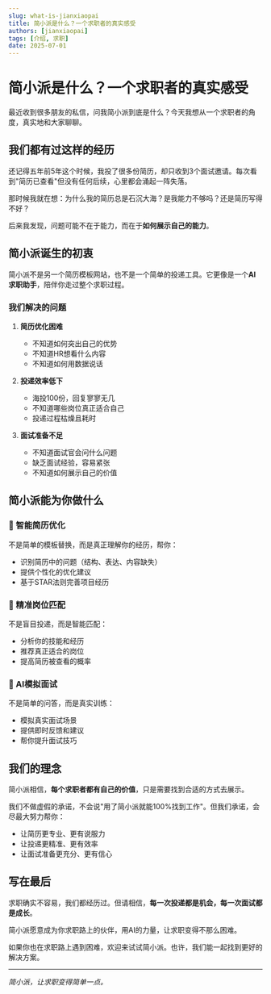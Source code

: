 ```yaml
---
slug: what-is-jianxiaopai
title: 简小派是什么？一个求职者的真实感受
authors: [jianxiaopai]
tags: [介绍, 求职]
date: 2025-07-01
---
```


# 简小派是什么？一个求职者的真实感受

最近收到很多朋友的私信，问我简小派到底是什么？今天我想从一个求职者的角度，真实地和大家聊聊。

<!--truncate-->

## 我们都有过这样的经历

还记得五年前5年这个时候，我投了很多份简历，却只收到3个面试邀请。每次看到"简历已查看"但没有任何后续，心里都会涌起一阵失落。

那时候我就在想：为什么我的简历总是石沉大海？是我能力不够吗？还是简历写得不好？

后来我发现，问题可能不在于能力，而在于**如何展示自己的能力**。

## 简小派诞生的初衷

简小派不是另一个简历模板网站，也不是一个简单的投递工具。它更像是一个**AI求职助手**，陪伴你走过整个求职过程。

### 我们解决的问题

1. **简历优化困难**
   - 不知道如何突出自己的优势
   - 不知道HR想看什么内容
   - 不知道如何用数据说话

2. **投递效率低下**
   - 海投100份，回复寥寥无几
   - 不知道哪些岗位真正适合自己
   - 投递过程枯燥且耗时

3. **面试准备不足**
   - 不知道面试官会问什么问题
   - 缺乏面试经验，容易紧张
   - 不知道如何展示自己的价值

## 简小派能为你做什么

### 🤖 智能简历优化
不是简单的模板替换，而是真正理解你的经历，帮你：
- 识别简历中的问题（结构、表达、内容缺失）
- 提供个性化的优化建议
- 基于STAR法则完善项目经历

### 🎯 精准岗位匹配
不是盲目投递，而是智能匹配：
- 分析你的技能和经历
- 推荐真正适合的岗位
- 提高简历被查看的概率

### 💬 AI模拟面试
不是简单的问答，而是真实训练：
- 模拟真实面试场景
- 提供即时反馈和建议
- 帮你提升面试技巧

## 我们的理念

简小派相信，**每个求职者都有自己的价值**，只是需要找到合适的方式去展示。

我们不做虚假的承诺，不会说"用了简小派就能100%找到工作"。但我们承诺，会尽最大努力帮你：
- 让简历更专业、更有说服力
- 让投递更精准、更有效率
- 让面试准备更充分、更有信心

## 写在最后

求职确实不容易，我们都经历过。但请相信，**每一次投递都是机会，每一次面试都是成长**。

简小派愿意成为你求职路上的伙伴，用AI的力量，让求职变得不那么困难。

如果你也在求职路上遇到困难，欢迎来试试简小派。也许，我们能一起找到更好的解决方案。

---

*简小派，让求职变得简单一点。* 